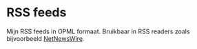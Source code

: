 # RSS feeds

Mijn RSS feeds in OPML formaat. Bruikbaar in RSS readers zoals bijvoorbeeld [NetNewsWire](https://github.com/Ranchero-Software/NetNewsWire).
